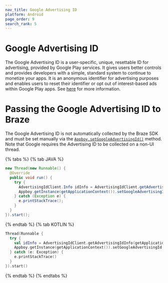 ```yaml
---
nav_title: Google Advertising ID
platform: Android
page_order: 9
search_rank: 5
---
```


# Google Advertising ID

The Google Advertising ID is a user-specific, unique, resettable ID for advertising, provided by Google Play services. It gives users better controls and provides developers with a simple, standard system to continue to monetize your apps. It is an anonymous identifier for advertising purposes and enables users to reset their identifier or opt out of interest-based ads within Google Play apps. See [here][2] for more information.

# Passing the Google Advertising ID to Braze

The Google Advertising ID is not automatically collected by the Braze SDK and must be set manually via the [`Appboy.setGoogleAdvertisingId()`][1] method. Note that Google requires the Advertising ID to be collected on a non-UI thread.

{% tabs %}
{% tab JAVA %}

```java
new Thread(new Runnable() {
  @Override
  public void run() {
    try {
      AdvertisingIdClient.Info idInfo = AdvertisingIdClient.getAdvertisingIdInfo(getApplicationContext());
      Appboy.getInstance(getApplicationContext()).setGoogleAdvertisingId(idInfo.getId(), idInfo.isLimitAdTrackingEnabled());
    } catch (Exception e) {
      e.printStackTrace();
    }
  }
}).start();
```

{% endtab %}
{% tab KOTLIN %}

```kotlin
Thread(Runnable {
  try {
    val idInfo = AdvertisingIdClient.getAdvertisingIdInfo(getApplicationContext())
    Appboy.getInstance(getApplicationContext()).setGoogleAdvertisingId(idInfo.id, idInfo.isLimitAdTrackingEnabled)
  } catch (e: Exception) {
    e.printStackTrace()
  }
}).start()
```

{% endtab %}
{% endtabs %}


[1]: https://appboy.github.io/appboy-android-sdk/javadocs/com/appboy/Appboy.html#setGoogleAdvertisingId-java.lang.String-boolean-
[2]: http://www.androiddocs.com/google/play-services/id.html